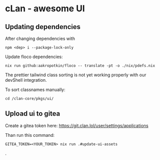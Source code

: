# cLan - awesome UI

## Updating dependencies

After changing dependencies with

`npm <dep> i --package-lock-only`

Update floco dependencies:

`nix run github:aakropotkin/floco -- translate -pt -o ./nix/pdefs.nix`

The prettier tailwind class sorting is not yet working properly with our devShell integration.

To sort classnames manually:

`cd /clan-core/pkgs/ui/`

## Upload ui to gitea

Create a gitea token here: https://git.clan.lol/user/settings/applications

Than run this command:

```
GITEA_TOKEN=<YOUR_TOKEN> nix run .#update-ui-assets
```
.
